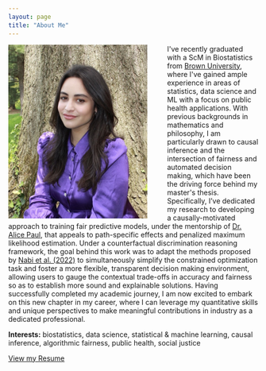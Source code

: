 ```yaml
---
layout: page
title: "About Me"
---
```


<!-- ![](/grad1.jpg) -->

<img src="/grad1.jpg" align="left" width="280" style="float:left; padding-right:40px"/> 

<!-- use this (html) for resizing the image -->

<!-- <br style="line-height: 0.5px"/> -->

I've recently graduated with a ScM in Biostatistics from [Brown University](https://www.brown.edu/academics/public-health/biostats/people/students/current-masters-students), where I've gained ample experience in areas of statistics, data science and ML with a focus on public health applications. With previous backgrounds in mathematics and philosophy, I am particularly drawn to causal inference and the intersection of fairness and automated decision making, which have been the driving force behind my master's thesis. Specifically, I’ve dedicated my research to developing a causally-motivated approach to training fair predictive models, under the mentorship of [Dr. Alice Paul](https://vivo.brown.edu/display/apaul6), that appeals to path-specific effects and penalized maximum likelihood estimation. Under a counterfactual discrimination reasoning framework, the goal behind this work was to adapt the methods proposed by [Nabi et al. (2022)](https://proceedings.mlr.press/v177/nabi22a/nabi22a.pdf) to simultaneously simplify the constrained optimization task and foster a more flexible, transparent decision making environment, allowing users to gauge the contextual trade-offs in accuracy and fairness so as to establish more sound and explainable solutions. Having successfully completed my academic journey, I am now excited to embark on this new chapter in my career, where I can leverage my quantitative skills and unique perspectives to make meaningful contributions in industry as a dedicated professional.

<!--  I've recently graduated with a Sc.M. in Biostatistics from [Brown University](https://www.brown.edu/academics/public-health/biostats/people/students/current-masters-students), where I've gained ample experience in areas of statistics, data science and ML with a focus on public health applications. With previous backgrounds in mathematics and philosophy, I am particularly drawn to causal inference and the intersection of fairness and automated decision making, which have been the driving force behind my master's thesis. Specifically, I’ve dedicated my research to developing a causally-motivated approach to fair predictive modeling, under the mentorship of [Dr. Alice Paul](https://vivo.brown.edu/display/apaul6), that appeals to path-specific effects and penalized maximum likelihood estimation within a counterfactual reasoning framework&mdash;the goal behind this work being to foster a more transparent and flexible decision making environment, allowing users to gauge the contextual trade-offs in accuracy and fairness to establish more sound and explainable solutions. Having successfully completed my academic journey, I am now excited to embark on this new chapter in my career, where I can leverage my quantitative skills and unique perspectives to make meaningful contributions in industry as a dedicated professional. -->

<!-- Having successfully completed my academic journey, I am now excited to embark on a new chapter in my career, where I can leverage my quantitative skills to make a meaningful impact in the industry as a dedicated professional. Having reached the end of my academic journey, I am now eager to explore career opportunities in industry where I may apply my quantitative skills impactfully as a professional. -->

<!-- to better establish a more sound and explainable solution. -->
<!-- such that predictive outcomes are more explainable and in tune with our moral intuitions of fairness -->
<!-- visualize, guage, and explain -->

<!-- I am now eager explore career paths/opportunities that'll allow me to apply my quantitiative skills in positve/impactful ways as a professional. -->
 
<!-- As a nearly graduated master's student, I am now eager to put my skills to good use in a professional setting -->

<span class="br"></span> 

**Interests:** biostatistics, data science, statistical & machine learning, causal inference, algorithmic fairness, public health, social justice

[View my Resume](https://antonellabasso.github.io/Basso.2023.Resume.pdf)

<!-- [View my Resume](https://resume.io/r/rDyRb5mqd) -->

<span class="br"></span> 

<!-- **NOTE:** This site is currently under construction. -->

<span class="br"></span> 


<!-- <embed src="https://antonellabasso.github.io/Basso.2023.CV.pdf" type="application/pdf" />  -->
<!-- <embed src="http://antonellabasso.github.io/Basso.2023.CV.pdf" width="500" height="375" type="application/pdf">  -->

